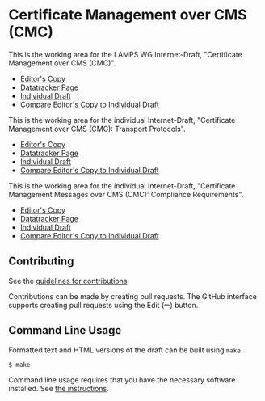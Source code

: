 # Certificate Management over CMS (CMC)

This is the working area for the LAMPS WG Internet-Draft, "Certificate Management over CMS (CMC)".

* [Editor's Copy](https://lamps-wg.github.io/cmcbis/#go.draft-ietf-lamps-rfc5272bis.html)
* [Datatracker Page](https://datatracker.ietf.org/doc/draft-ietf-lamps-rfc5272bis)
* [Individual Draft](https://datatracker.ietf.org/doc/html/draft-ietf-lamps-rfc5272bis)
* [Compare Editor's Copy to Individual Draft](https://lamps-wg.github.io/cmcbis/#go.draft-mandel-lamps-rfc5272bis.diff)

This is the working area for the individual Internet-Draft, "Certificate Management over CMS (CMC): Transport Protocols".

* [Editor's Copy](https://lamps-wg.github.io/cmcbis/#go.draft-ietf-lamps-rfc5273bis.html)
* [Datatracker Page](https://datatracker.ietf.org/doc/draft-ietf-lamps-rfc5273bis)
* [Individual Draft](https://datatracker.ietf.org/doc/html/draft-ietf-lamps-rfc5232bis)
* [Compare Editor's Copy to Individual Draft](https://lamps-wg.github.io/cmcbis/#go.draft-ietf-lamps-rfc5273bis.diff)

This is the working area for the individual Internet-Draft, "Certificate Management Messages over CMS (CMC): Compliance Requirements".

* [Editor's Copy](https://lamps-wg.github.io/cmcbis/#go.draft-ietf-lamps-rfc52744bis.html)
* [Datatracker Page](https://datatracker.ietf.org/doc/draft-ietf-lamps-rfc5274bis)
* [Individual Draft](https://datatracker.ietf.org/doc/html/draft-ietf-lamps-rfc5274bis)
* [Compare Editor's Copy to Individual Draft](https://lamps-wg.github.io/cmcbis/#go.draft-ietf-lamps-rfc5274bis.diff)


## Contributing

See the
[guidelines for contributions](https://github.com/lamps-wg/cmcbis/blob/main/CONTRIBUTING.md).

Contributions can be made by creating pull requests.
The GitHub interface supports creating pull requests using the Edit (✏) button.


## Command Line Usage

Formatted text and HTML versions of the draft can be built using `make`.

```sh
$ make
```

Command line usage requires that you have the necessary software installed.  See
[the instructions](https://github.com/martinthomson/i-d-template/blob/main/doc/SETUP.md).

